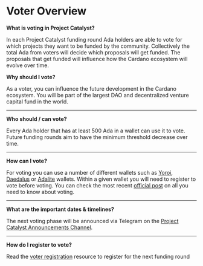 # Voter Overview

**What is voting in Project Catalyst?**

In each Project Catalyst funding round Ada holders are able to vote for which projects they want to be funded by the community. Collectively the total Ada from voters will decide which proposals will get funded. The proposals that get funded will influence how the Cardano ecosystem will evolve over time.



**Why should I vote?**

As a voter, you can influence the future development in the Cardano ecosystem. You will be part of the largest DAO and decentralized venture capital fund in the world.

****

**Who should / can vote?**

Every Ada holder that has at least 500 Ada in a wallet can use it to vote. Future funding rounds aim to have the minimum threshold decrease over time.

****

**How can I vote?**

For voting you can use a number of different wallets such as [Yoroi](https://yoroi-wallet.com/#/), [Daedalus](https://daedaluswallet.io) or [Adalite](https://adalite.io) wallets. Within a given wallet you will need to register to vote before voting. You can check the most recent [official post](https://www.reddit.com/r/cardano/comments/ofo1bz/fund\_5\_register\_to\_vote\_all\_you\_need\_to\_know/) on all you need to know about voting.

****

**What are the important dates & timelines?**

The next voting phase will be announced via Telegram on the [Project Catalyst Announcements Channel](https://t.me/cardanocatalyst).

****

**How do I register to vote?**

Read the [voter registration](voter-registration.md) resource to register for the next funding round
